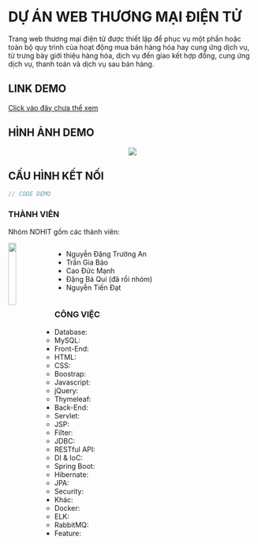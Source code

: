 # DỰ ÁN WEB THƯƠNG MẠI ĐIỆN TỬ
Trang web thương mại điện tử được thiết lập để phục vụ một phần hoặc toàn bộ quy trình của hoạt động mua bán hàng hóa hay cung ứng dịch vụ, từ trưng bày giới thiệu hàng hóa, dịch vụ đến giao kết hợp đồng, cung ứng dịch vụ, thanh toán và dịch vụ sau bán hàng.

## LINK DEMO
[Click vào đây chưa thể xem]()

## HÌNH ẢNH DEMO
<p align="center">
<img src="https://media-exp1.licdn.com/dms/image/C5622AQGHqawx9dEKUg/feedshare-shrink_2048_1536/0/1659002871239?e=1661990400&v=beta&t=V6Dtu_HDL6MLdkc2bnjnxGkGLPyp4omh9XkEkuUvCJk"></img>
</p>

## CẤU HÌNH KẾT NỐI
```java
// CODE DEMO
```

### THÀNH VIÊN
Nhóm NOHIT gồm các thành viên:

<img src="https://media-exp1.licdn.com/dms/image/C5622AQGtkRfQZFA0UQ/feedshare-shrink_800/0/1659003903148?e=1661990400&v=beta&t=_XIFrJVYKHJBEvxsTHRXje4pTWWzVIxJqoJMUs-0EEU" align="left" width="18%" height="18%"></img>
<div style="display:flex;">

- Nguyễn Đặng Trường An
- Trần Gia Bảo
- Cao Đức Mạnh
- Đặng Bá Quí (đã rồi nhóm)
- Nguyễn Tiến Đạt

</div>

### CÔNG VIỆC
- Database:
    - MySQL:
- Front-End:
    - HTML:
    - CSS:
    - Boostrap:
    - Javascript:
    - jQuery:
    - Thymeleaf:
- Back-End:
    - Servlet:
    - JSP:
    - Filter:
    - JDBC:
    - RESTful API:
    - DI & IoC:
    - Spring Boot:
    - Hibernate:
    - JPA:
    - Security:
- Khác:
    - Docker:
    - ELK:
    - RabbitMQ:
- Feature:
